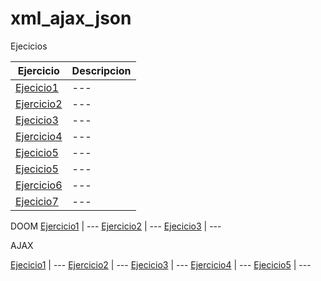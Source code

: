 # xml_ajax_json
Ejecicios 

Ejercicio | Descripcion
----------|------------
[Ejecicio1](xml/xml/actividad1.html) | ---
[Ejercicio2](xml/xml/actividad2.xml) | ---
[Ejecicio3](xml/xml/actividad3.html) | ---
[Ejercicio4](xml/xml/actividad4.xml) | ---
[Ejecicio5](xml/xml/Actividad5/actividad5a.xml) | ---
[Ejecicio5](xml/xml/Actividad5/actividad5b.xml) | ---
[Ejercicio6](xml/xml/actividad6.xml) | ---
[Ejecicio7](xml/xml/actividad7.html ) | ---

DOOM
[Ejercicio1](xml/actividad2-doom/ejercicio2.html) | ---
[Ejercicio2](xml/actividad2-doom/ejercicio2.html) | ---
[Ejecicio3](xml/ejercicio3-doom-xml/ejercicio3.html) | ---

AJAX

[Ejecicio1](xml/ajax/actividad1/actividad1ajax.html) | ---
[Ejercicio2](xml/ajax/actividad2/actividad2ajax.html) | ---
[Ejecicio3](xml/ajax/actividad3/actividad3jason.html) | ---
[Ejercicio4](xml/ajax/actividad4/actividad4jason.html) | ---
[Ejecicio5](xml/ajax/actividad5/actividad5jason.html) | ---


